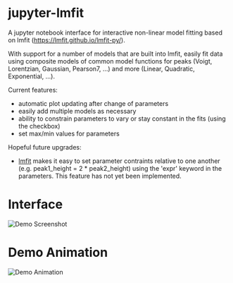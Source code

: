 # jupyter-lmfit
A jupyter notebook interface for interactive non-linear model fitting based on lmfit (https://lmfit.github.io/lmfit-py/).

With support for a number of models that are built into lmfit, easily fit data using composite models of common model functions for peaks (Voigt, Lorentzian, Gaussian, Pearson7, ...) and more (Linear, Quadratic, Exponential, ...).

Current features:
- automatic plot updating after change of parameters
- easily add multiple models as necessary
- ability to constrain parameters to vary or stay constant in the fits (using the checkbox)
- set max/min values for parameters

Hopeful future upgrades:
- [lmfit](https://lmfit.github.io/lmfit-py/) makes it easy to set parameter contraints relative to one another (e.g. peak1_height = 2 * peak2_height) using the 'expr' keyword in the parameters.  This feature has not yet been implemented.

# Interface
![Demo Screenshot](../assets/ipylmfit_interface.png?raw=true)

# Demo Animation
![Demo Animation](../assets/ipylmfit_demo.gif?raw=true)
